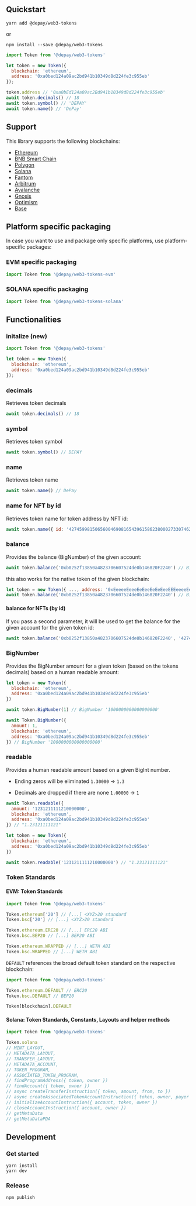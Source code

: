 ## Quickstart

```
yarn add @depay/web3-tokens
```

or 

```
npm install --save @depay/web3-tokens
```

```javascript
import Token from '@depay/web3-tokens'

let token = new Token({
  blockchain: 'ethereum',
  address: '0xa0bed124a09ac2bd941b10349d8d224fe3c955eb'
});

token.address // '0xa0bEd124a09ac2Bd941b10349d8d224fe3c955eb'
await token.decimals() // 18
await token.symbol() // 'DEPAY'
await token.name() // 'DePay'
```

## Support

This library supports the following blockchains:

- [Ethereum](https://ethereum.org)
- [BNB Smart Chain](https://www.binance.org/smartChain)
- [Polygon](https://polygon.technology)
- [Solana](https://solana.com)
- [Fantom](https://fantom.foundation)
- [Arbitrum](https://arbitrum.io)
- [Avalanche](https://www.avax.network)
- [Gnosis](https://gnosis.io)
- [Optimism](https://www.optimism.io)
- [Base](https://base.org)

## Platform specific packaging

In case you want to use and package only specific platforms, use platform-specific packages:

### EVM specific packaging

```javascript
import Token from '@depay/web3-tokens-evm'
```

### SOLANA specific packaging

```javascript
import Token from '@depay/web3-tokens-solana'
```

## Functionalities

### initalize (new)

```javascript
import Token from '@depay/web3-tokens'

let token = new Token({
  blockchain: 'ethereum',
  address: '0xa0bed124a09ac2bd941b10349d8d224fe3c955eb'
});
```

### decimals

Retrieves token decimals

```javascript
await token.decimals() // 18
```

### symbol

Retrieves token symbol

```javascript
await token.symbol() // DEPAY
```

### name

Retrieves token name

```javascript
await token.name() // DePay
```

### name for NFT by id

Retrieves token name for token address by NFT id:

```javascript
await token.name({ id: '42745998150656004690816543961586238000273307462307754421658803578179357246440' }) // NFT Butler Lifetime License
```

### balance

Provides the balance (BigNumber) of the given account:

```javascript
await token.balance('0xb0252f13850a4823706607524de0b146820F2240') // BigNumber {_hex: "0x0b896d5e9eeaabf4f1", _isBigNumber: true}
```

this also works for the native token of the given blockchain:

```javascript
let token = new Token({ ..., address: '0xEeeeeEeeeEeEeeEeEeEeeEEEeeeeEeeeeeeeEEeE' })
await token.balance('0xb0252f13850a4823706607524de0b146820F2240') // BigNumber {_hex: "0x0b896d5e9eeaabf4f1", _isBigNumber: true}
```

#### balance for NFTs (by id)

If you pass a second parameter, it will be used to get the balance for the given account for the given token id:

```javascript
await token.balance('0xb0252f13850a4823706607524de0b146820F2240', '42745998150656004690816543961586238000273307462307754421658803578179357246440')
```

### BigNumber

Provides the BigNumber amount for a given token (based on the tokens decimals) based on a human readable amount:

```javascript
let token = new Token({
  blockchain: 'ethereum',
  address: '0xa0bed124a09ac2bd941b10349d8d224fe3c955eb'
}) 

await token.BigNumber(1) // BigNumber '1000000000000000000'
```

```javascript
await Token.BigNumber({
  amount: 1,
  blockchain: 'ethereum',
  address: '0xa0bed124a09ac2bd941b10349d8d224fe3c955eb'
}) // BigNumber '1000000000000000000'
```

### readable

Provides a human readable amount based on a given BigInt number.

- Ending zeros will be eliminated `1.30000` -> `1.3`

- Decimals are dropped if there are none `1.00000` -> `1`

```javascript
await Token.readable({
  amount: '1231211111210000000',
  blockchain: 'ethereum',
  address: '0xa0bed124a09ac2bd941b10349d8d224fe3c955eb'
}) // "1.23121111121"
```

```javascript
let token = new Token({
  blockchain: 'ethereum',
  address: '0xa0bed124a09ac2bd941b10349d8d224fe3c955eb'
})

await token.readable('1231211111210000000') // "1.23121111121"
```

### Token Standards

#### EVM: Token Standards

```javascript
import Token from '@depay/web3-tokens'

Token.ethereum['20'] // [...] <XYZ>20 standard
Token.bsc['20'] // [...] <XYZ>20 standard

Token.ethereum.ERC20 // [...] ERC20 ABI
Token.bsc.BEP20 // [...] BEP20 ABI

Token.ethereum.WRAPPED // [...] WETH ABI
Token.bsc.WRAPPED // [...] WETH ABI

```

`DEFAULT` references the broad default token standard on the respective blockchain:

```javascript
import Token from '@depay/web3-tokens'

Token.ethereum.DEFAULT // ERC20
Token.bsc.DEFAULT // BEP20

Token[blockchain].DEFAULT
```

#### Solana: Token Standards, Constants, Layouts and helper methods

```javascript
import Token from '@depay/web3-tokens'

Token.solana
// MINT_LAYOUT,
// METADATA_LAYOUT,
// TRANSFER_LAYOUT,
// METADATA_ACCOUNT,
// TOKEN_PROGRAM,
// ASSOCIATED_TOKEN_PROGRAM,
// findProgramAddress({ token, owner })
// findAccount({ token, owner })
// async createTransferInstruction({ token, amount, from, to })
// async createAssociatedTokenAccountInstruction({ token, owner, payer })
// initializeAccountInstruction({ account, token, owner })
// closeAccountInstruction({ account, owner })
// getMetaData
// getMetaDataPDA
```

## Development

### Get started

```
yarn install
yarn dev
```

### Release

```
npm publish
```
